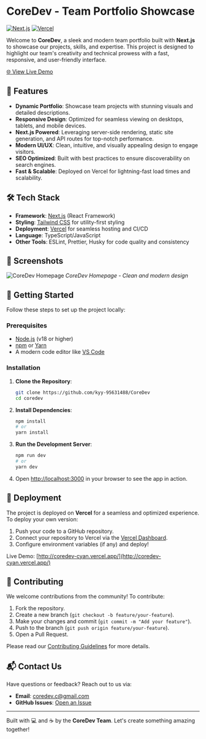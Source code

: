 # CoreDev - Team Portfolio Showcase

[![Next.js](https://img.shields.io/badge/Next.js-14.2.15-black?style=flat-square&logo=next.js)](https://nextjs.org/)
[![Vercel](https://img.shields.io/badge/Deployed%20on-Vercel-000000?style=flat-square&logo=vercel)](https://vercel.com)
<!-- [![License](https://img.shields.io/badge/License-MIT-blue?style=flat-square)](LICENSE) -->

Welcome to **CoreDev**, a sleek and modern team portfolio built with **Next.js** to showcase our projects, skills, and expertise. This project is designed to highlight our team's creativity and technical prowess with a fast, responsive, and user-friendly interface.

[🌐 View Live Demo](http://coredev-cyan.vercel.app/)

## 🚀 Features

- **Dynamic Portfolio**: Showcase team projects with stunning visuals and detailed descriptions.
- **Responsive Design**: Optimized for seamless viewing on desktops, tablets, and mobile devices.
- **Next.js Powered**: Leveraging server-side rendering, static site generation, and API routes for top-notch performance.
- **Modern UI/UX**: Clean, intuitive, and visually appealing design to engage visitors.
- **SEO Optimized**: Built with best practices to ensure discoverability on search engines.
- **Fast & Scalable**: Deployed on Vercel for lightning-fast load times and scalability.

## 🛠️ Tech Stack

- **Framework**: [Next.js](https://nextjs.org/) (React Framework)
- **Styling**: [Tailwind CSS](https://tailwindcss.com/) for utility-first styling
- **Deployment**: [Vercel](https://vercel.com/) for seamless hosting and CI/CD
- **Language**: TypeScript/JavaScript
- **Other Tools**: ESLint, Prettier, Husky for code quality and consistency

## 📸 Screenshots

![CoreDev Homepage](https://via.placeholder.com/800x400?text=CoreDev+Homepage)
*CoreDev Homepage - Clean and modern design*

## 🏁 Getting Started

Follow these steps to set up the project locally:

### Prerequisites

- [Node.js](https://nodejs.org/) (v18 or higher)
- [npm](https://www.npmjs.com/) or [Yarn](https://yarnpkg.com/)
- A modern code editor like [VS Code](https://code.visualstudio.com/)

### Installation

1. **Clone the Repository**:
   ```bash
   git clone https://github.com/kyy-95631488/CoreDev
   cd coredev
   ```

2. **Install Dependencies**:
   ```bash
   npm install
   # or
   yarn install
   ```

3. **Run the Development Server**:
   ```bash
   npm run dev
   # or
   yarn dev
   ```

4. Open [http://localhost:3000](http://localhost:3000) in your browser to see the app in action.

## 🚀 Deployment

The project is deployed on **Vercel** for a seamless and optimized experience. To deploy your own version:

1. Push your code to a GitHub repository.
2. Connect your repository to Vercel via the [Vercel Dashboard](https://vercel.com/).
3. Configure environment variables (if any) and deploy!

Live Demo: [http://coredev-cyan.vercel.app/](http://coredev-cyan.vercel.app/)

## 🤝 Contributing

We welcome contributions from the community! To contribute:

1. Fork the repository.
2. Create a new branch (`git checkout -b feature/your-feature`).
3. Make your changes and commit (`git commit -m "Add your feature"`).
4. Push to the branch (`git push origin feature/your-feature`).
5. Open a Pull Request.

Please read our [Contributing Guidelines](CONTRIBUTING.md) for more details.
<!-- 
## 📜 License

This project is licensed under the [MIT License](LICENSE). -->

## 📬 Contact Us

Have questions or feedback? Reach out to us via:

- **Email**: coredev.c@gmail.com
- **GitHub Issues**: [Open an Issue](https://github.com/kyy-95631488/CoreDev/issues)

---

Built with 💻 and ☕ by the **CoreDev Team**. Let's create something amazing together!